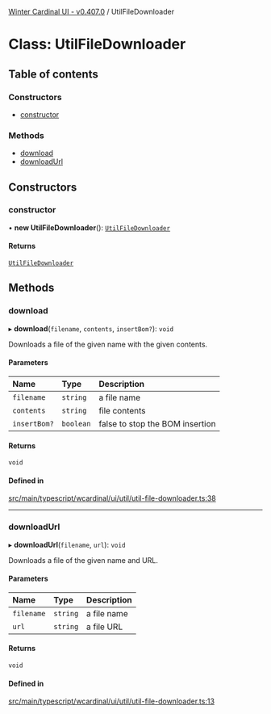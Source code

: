 [Winter Cardinal UI - v0.407.0](../index.md) / UtilFileDownloader

# Class: UtilFileDownloader

## Table of contents

### Constructors

- [constructor](UtilFileDownloader.md#constructor)

### Methods

- [download](UtilFileDownloader.md#download)
- [downloadUrl](UtilFileDownloader.md#downloadurl)

## Constructors

### constructor

• **new UtilFileDownloader**(): [`UtilFileDownloader`](UtilFileDownloader.md)

#### Returns

[`UtilFileDownloader`](UtilFileDownloader.md)

## Methods

### download

▸ **download**(`filename`, `contents`, `insertBom?`): `void`

Downloads a file of the given name with the given contents.

#### Parameters

| Name | Type | Description |
| :------ | :------ | :------ |
| `filename` | `string` | a file name |
| `contents` | `string` | file contents |
| `insertBom?` | `boolean` | false to stop the BOM insertion |

#### Returns

`void`

#### Defined in

[src/main/typescript/wcardinal/ui/util/util-file-downloader.ts:38](https://github.com/winter-cardinal/winter-cardinal-ui/blob/v0.407.0/src/main/typescript/wcardinal/ui/util/util-file-downloader.ts#L38)

___

### downloadUrl

▸ **downloadUrl**(`filename`, `url`): `void`

Downloads a file of the given name and URL.

#### Parameters

| Name | Type | Description |
| :------ | :------ | :------ |
| `filename` | `string` | a file name |
| `url` | `string` | a file URL |

#### Returns

`void`

#### Defined in

[src/main/typescript/wcardinal/ui/util/util-file-downloader.ts:13](https://github.com/winter-cardinal/winter-cardinal-ui/blob/v0.407.0/src/main/typescript/wcardinal/ui/util/util-file-downloader.ts#L13)
